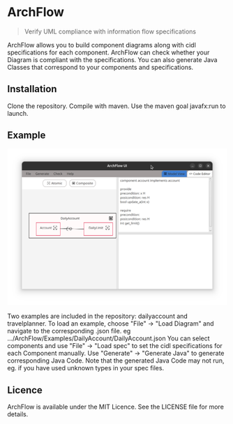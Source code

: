 # ArchFlow

> Verify UML compliance with information flow specifications

ArchFlow allows you to build component diagrams along with cidl specifications for each component. ArchFlow can check whether your Diagram is compliant with the specifications. You can also generate Java Classes that correspond to your components and specifications.

## Installation

Clone the repository.
Compile with maven.
Use the maven goal javafx:run to launch.

## Example
![image info](./doc/example.png)

Two examples are included in the repository: dailyaccount and travelplanner.
To load an example, choose "File" -> "Load Diagram" and navigate to the corresponding .json file. eg .../ArchFlow/Examples/DailyAccount/DailyAccount.json
You can select components and use "File" -> "Load spec" to set the cidl specifications for each Component manually.
Use "Generate" -> "Generate Java" to generate corresponding Java Code. Note that the generated Java Code may not run, eg. if you have used unknown types in your spec files.


## Licence

ArchFlow is available under the MIT Licence. See the LICENSE file for more details.
